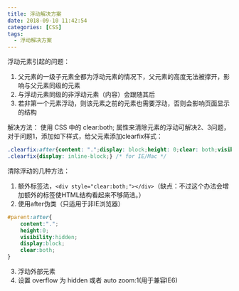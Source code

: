 ```yaml
---
title: 浮动解决方案
date: 2018-09-10 11:42:54
categories: [CSS]
tags:
  - 浮动解决方案
---
```



浮动元素引起的问题：
1. 父元素的一级子元素全都为浮动元素的情况下，父元素的高度无法被撑开，影响与父元素同级的元素
2. 与浮动元素同级的非浮动元素（内容）会跟随其后
3. 若非第一个元素浮动，则该元素之前的元素也需要浮动，否则会影响页面显示的结构
<!-- more -->
解决方法：
使用 CSS 中的 clear:both; 属性来清除元素的浮动可解决2、3问题，对于问题1，添加如下样式，给父元素添加clearfix样式：
```css
.clearfix:after{content: ".";display: block;height: 0;clear: both;visibility: hidden;}
.clearfix{display: inline-block;} /* for IE/Mac */
```
 
清除浮动的几种方法：
1. 额外标签法，`<div style="clear:both;"></div>`（缺点：不过这个办法会增加额外的标签使HTML结构看起来不够简洁。）
2. 使用after伪类（只适用于非IE浏览器）
```css
#parent:after{
    content:".";
    height:0;
    visibility:hidden;
    display:block;
    clear:both;
}
```
3. 浮动外部元素
4. 设置 overflow 为 hidden 或者 auto zoom:1(用于兼容IE6)